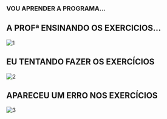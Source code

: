 ### VOU APRENDER A PROGRAMA... ###
A PROFª ENSINANDO OS EXERCICIOS...
---

![1](https://media.giphy.com/media/gj0QdZ9FgqGhOBNlFS/giphy.gif)



 EU TENTANDO FAZER OS EXERCÍCIOS 
---


![2](https://media.giphy.com/media/Wsju5zAb5kcOfxJV9i/giphy.gif)

 APARECEU UM ERRO NOS EXERCÍCIOS
---


![3](https://media.giphy.com/media/d2lcHJTG5Tscg/giphy.gif)
